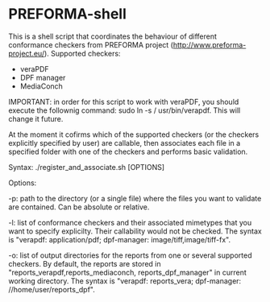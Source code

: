 # PREFORMA-shell

This is a shell script that coordinates the behaviour of different conformance checkers from PREFORMA project (http://www.preforma-project.eu/).
Supported checkers: 
- veraPDF
- DPF manager
- MediaConch

IMPORTANT: in order for this script to work with veraPDF, you should execute the follownig command: sudo ln -s <path to verpdf shellscript on your PC> / usr/bin/verapdf. This will change it future.

At the moment it cofirms which of the supported checkers (or the checkers explicitly specified by user) are callable, then associates each file in a specified folder with one of the checkers and performs basic validation. 

Syntax:
./register_and_associate.sh [OPTIONS] 

Options:

-p: path to the directory (or a single file) where the files you want to validate are contained. Can be absolute or relative.

-l: list of conformance checkers and their associated mimetypes that you want to specify explicilty. Their callability would not be checked.
  The syntax is "verapdf: application/pdf; dpf-manager: image/tiff,image/tiff-fx".
  
-o: list of output directories for the reports from one or several supported checkers. By default, the reports are stored in "reports_verapdf,reports_mediaconch, reports_dpf_manager" in current working directory.
The syntax is "verapdf: reports_vera; dpf-manager: //home/user/reports_dpf".
